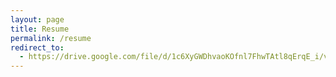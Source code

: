 ```yaml
---
layout: page
title: Resume
permalink: /resume
redirect_to:
  - https://drive.google.com/file/d/1c6XyGWDhvaoKOfnl7FhwTAtl8qErqE_i/view?usp=sharing
---
```

